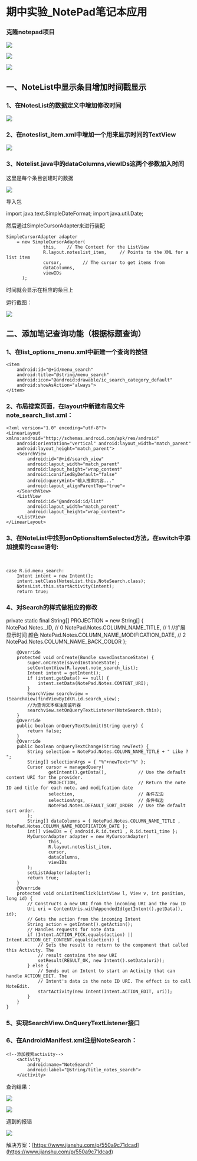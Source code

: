 # 期中实验_NotePad笔记本应用

### 克隆notepad项目



![](img\0.png)





![](img\1.png)



![](img\2.png)



## 一、NoteList中显示条目增加时间戳显示

### 1、在NotesList的数据定义中增加修改时间

![](img\3.png)

### 2、在noteslist_item.xml中增加一个用来显示时间的TextView

![](img\4.jpg)



### 3、Notelist.java中的dataColumns,viewIDs这两个参数加入时间

这里是每个条目创建时的数据



![](img\5.jpg)

导入包

import java.text.SimpleDateFormat;
import java.util.Date;

然后通过SimpleCursorAdapter来进行装配

```
SimpleCursorAdapter adapter
    = new SimpleCursorAdapter(
              this,    // The Context for the ListView
              R.layout.noteslist_item,     // Points to the XML for a list item
              cursor,        // The cursor to get items from
              dataColumns,
              viewIDs
      );
```



时间就会显示在相应的条目上



运行截图：



![](img\6.jpg)





## 二、添加笔记查询功能（根据标题查询）

### 1、在list_options_menu.xml中新建一个查询的按钮

```
<item
    android:id="@+id/menu_search"
    android:title="@string/menu_search"
    android:icon="@android:drawable/ic_search_category_default"
    android:showAsAction="always">
</item>
```

### 2、布局搜索页面，在layout中新建布局文件 note_search_list.xml：

```
<?xml version="1.0" encoding="utf-8"?>
<LinearLayout xmlns:android="http://schemas.android.com/apk/res/android"
    android:orientation="vertical" android:layout_width="match_parent"
    android:layout_height="match_parent">
    <SearchView
        android:id="@+id/search_view"
        android:layout_width="match_parent"
        android:layout_height="wrap_content"
        android:iconifiedByDefault="false"
        android:queryHint="输入搜索内容..."
        android:layout_alignParentTop="true">
    </SearchView>
    <ListView
        android:id="@android:id/list"
        android:layout_width="match_parent"
        android:layout_height="wrap_content">
    </ListView>
</LinearLayout>
```



### 3、在NoteList中找到onOptionsItemSelected方法，在switch中添加搜索的case语句:

​    

```
case R.id.menu_search:
    Intent intent = new Intent();
    intent.setClass(NotesList.this,NoteSearch.class);
    NotesList.this.startActivity(intent);
    return true;
```



### 4、对Search的样式做相应的修改

private static final String[] PROJECTION = new String[] {
            NotePad.Notes._ID, // 0
            NotePad.Notes.COLUMN_NAME_TITLE, // 1
            //扩展 显示时间 颜色
            NotePad.Notes.COLUMN_NAME_MODIFICATION_DATE, // 2
            NotePad.Notes.COLUMN_NAME_BACK_COLOR
    };

```
    @Override
    protected void onCreate(Bundle savedInstanceState) {
        super.onCreate(savedInstanceState);
        setContentView(R.layout.note_search_list);
        Intent intent = getIntent();
        if (intent.getData() == null) {
            intent.setData(NotePad.Notes.CONTENT_URI);
        }
        SearchView searchview = (SearchView)findViewById(R.id.search_view);
        //为查询文本框注册监听器
        searchview.setOnQueryTextListener(NoteSearch.this);  
    }
    @Override
    public boolean onQueryTextSubmit(String query) {
        return false;
    }
    @Override
    public boolean onQueryTextChange(String newText) {
        String selection = NotePad.Notes.COLUMN_NAME_TITLE + " Like ? ";
        String[] selectionArgs = { "%"+newText+"%" };
        Cursor cursor = managedQuery(
                getIntent().getData(),            // Use the default content URI for the provider.
                PROJECTION,                       // Return the note ID and title for each note. and modifcation date
                selection,                        // 条件左边
                selectionArgs,                    // 条件右边
                NotePad.Notes.DEFAULT_SORT_ORDER  // Use the default sort order.
        );
        String[] dataColumns = { NotePad.Notes.COLUMN_NAME_TITLE ,  NotePad.Notes.COLUMN_NAME_MODIFICATION_DATE };
        int[] viewIDs = { android.R.id.text1 , R.id.text1_time };
        MyCursorAdapter adapter = new MyCursorAdapter(
                this,
                R.layout.noteslist_item,
                cursor,
                dataColumns,
                viewIDs
        );
        setListAdapter(adapter);
        return true;
    }
    @Override
    protected void onListItemClick(ListView l, View v, int position, long id) {
        // Constructs a new URI from the incoming URI and the row ID
        Uri uri = ContentUris.withAppendedId(getIntent().getData(), id);
        // Gets the action from the incoming Intent
        String action = getIntent().getAction();
        // Handles requests for note data
        if (Intent.ACTION_PICK.equals(action) || Intent.ACTION_GET_CONTENT.equals(action)) {
            // Sets the result to return to the component that called this Activity. The
            // result contains the new URI
            setResult(RESULT_OK, new Intent().setData(uri));
        } else {
            // Sends out an Intent to start an Activity that can handle ACTION_EDIT. The
            // Intent's data is the note ID URI. The effect is to call NoteEdit.
            startActivity(new Intent(Intent.ACTION_EDIT, uri));
        }
    }
}
```

### 5、实现SearchView.OnQueryTextListener接口





### 6、在AndroidManifest.xml注册NoteSearch：

```
<!--添加搜索activity-->
    <activity
        android:name="NoteSearch"
        android:label="@string/title_notes_search">
    </activity>
```

查询结果：



![](img\7.jpg)









![](img\8.jpg)









遇到的报错



![](img\99.png)



解决方案：[https://www.jianshu.com/p/550a9c71dcad](https://www.jianshu.com/p/550a9c71dcad)



